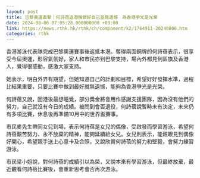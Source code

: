 ```yaml
---
layout: post
title: 巴黎奧運直擊｜何詩蓓返港稱做好自己並無遺憾　為香港爭光是光榮
date: 2024-08-06 07:05:28.000000000 +08:00
link: https://news.rthk.hk/rthk/ch/component/k2/1764911-20240806.htm
categories: rthk
---
```


香港游泳代表隊完成巴黎奧運賽事後返抵本港。奪得兩面銅牌的何詩蓓表示，很享受今屆奧運，形容氣氛好，家人和市民亦到巴黎支持，場內外都見到區旗及香港人，覺得很感動，感激大家支持。

她表示，明白外界有期望，但她知道自己的計劃和目標，希望好好發揮水準，過程比結果重要，只要比賽中做到最好就無遺憾，能夠為香港爭光是光榮。

何詩蓓又說，回港後最想睡覺，部分獎金將會用作感謝支援團隊，因為沒有他們的努力，自己就沒有今日的成績。被問到會否退役，何詩蓓說暫時未有決定，未來仍有多項比賽，休息後再準備10月中的世界盃賽事。

市民麥先生帶同女兒到場，表示何詩蓓是女兒的偶像，受啟發而學習游泳，希望何詩蓓艱苦努力、永不放棄的精神，能夠延續給女兒。女兒則表示，能親眼見到偶像好開心，希望親手送上心意卡及合照，又說欣賞何詩蓓的努力和堅毅，會努力練習游泳。

市民梁小姐說，對何詩蓓的成績引以為榮，又說本來有學習游泳，但最終放棄，最近觀看何詩蓓比賽後，會重新思考會否再次游泳。
